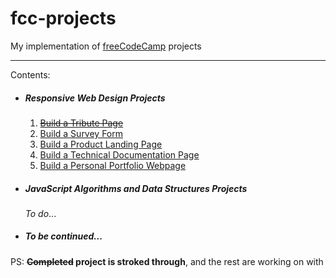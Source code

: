 # fcc-projects
My implementation of [freeCodeCamp](https://www.freecodecamp.org/) projects

---
Contents:
- ##### Responsive Web Design Projects
  1. <s>[Build a Tribute Page](https://learn.freecodecamp.org/responsive-web-design/responsive-web-design-projects/build-a-tribute-page)</s>
  2. [Build a Survey Form](https://learn.freecodecamp.org/responsive-web-design/responsive-web-design-projects/build-a-survey-form)
  3. [Build a Product Landing Page](https://learn.freecodecamp.org/responsive-web-design/responsive-web-design-projects/build-a-product-landing-page)
  4. [Build a Technical Documentation Page](https://learn.freecodecamp.org/responsive-web-design/responsive-web-design-projects/build-a-technical-documentation-page)
  5. [Build a Personal Portfolio Webpage](https://learn.freecodecamp.org/responsive-web-design/responsive-web-design-projects/build-a-personal-portfolio-webpage)
- ##### JavaScript Algorithms and Data Structures Projects
  *To do*... 
- ##### To be continued...


PS:
**<s>Completed</s> project is stroked through**, and the rest are working on with
